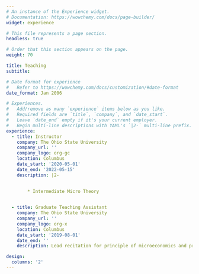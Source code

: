 ```yaml
---
# An instance of the Experience widget.
# Documentation: https://wowchemy.com/docs/page-builder/
widget: experience

# This file represents a page section.
headless: true

# Order that this section appears on the page.
weight: 70

title: Teaching
subtitle:

# Date format for experience
#   Refer to https://wowchemy.com/docs/customization/#date-format
date_format: Jan 2006

# Experiences.
#   Add/remove as many `experience` items below as you like.
#   Required fields are `title`, `company`, and `date_start`.
#   Leave `date_end` empty if it's your current employer.
#   Begin multi-line descriptions with YAML's `|2-` multi-line prefix.
experience:
  - title: Instructor
    company: The Ohio State University
    company_url: ''
    company_logo: org-gc
    location: Columbus
    date_start: '2020-05-01'
    date_end: '2022-05-15'
    description: |2-
       
        
        * Intermediate Micro Theory


  - title: Graduate Teaching Assistant
    company: The Ohio State University
    company_url: ''
    company_logo: org-x
    location: Columbus
    date_start: '2019-08-01'
    date_end: ''
    description: Lead recitation for principle of microeconomics and principle of macroeconomics.

design:
  columns: '2'
---
```

